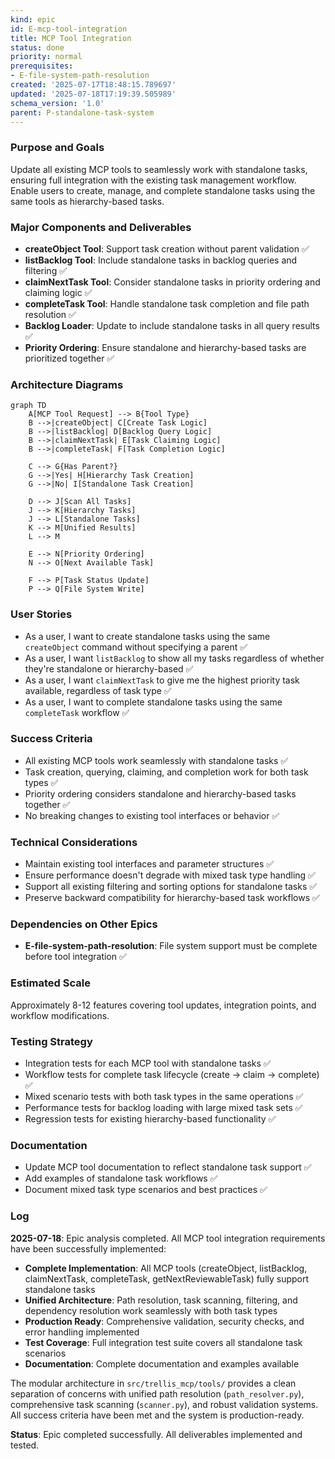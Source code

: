 ```yaml
---
kind: epic
id: E-mcp-tool-integration
title: MCP Tool Integration
status: done
priority: normal
prerequisites:
- E-file-system-path-resolution
created: '2025-07-17T18:48:15.789697'
updated: '2025-07-18T17:19:39.505989'
schema_version: '1.0'
parent: P-standalone-task-system
---
```

### Purpose and Goals
Update all existing MCP tools to seamlessly work with standalone tasks, ensuring full integration with the existing task management workflow. Enable users to create, manage, and complete standalone tasks using the same tools as hierarchy-based tasks.

### Major Components and Deliverables
- **createObject Tool**: Support task creation without parent validation ✅
- **listBacklog Tool**: Include standalone tasks in backlog queries and filtering ✅
- **claimNextTask Tool**: Consider standalone tasks in priority ordering and claiming logic ✅
- **completeTask Tool**: Handle standalone task completion and file path resolution ✅
- **Backlog Loader**: Update to include standalone tasks in all query results ✅
- **Priority Ordering**: Ensure standalone and hierarchy-based tasks are prioritized together ✅

### Architecture Diagrams
```mermaid
graph TD
    A[MCP Tool Request] --> B{Tool Type}
    B -->|createObject| C[Create Task Logic]
    B -->|listBacklog| D[Backlog Query Logic]
    B -->|claimNextTask| E[Task Claiming Logic]
    B -->|completeTask| F[Task Completion Logic]
    
    C --> G{Has Parent?}
    G -->|Yes| H[Hierarchy Task Creation]
    G -->|No| I[Standalone Task Creation]
    
    D --> J[Scan All Tasks]
    J --> K[Hierarchy Tasks]
    J --> L[Standalone Tasks]
    K --> M[Unified Results]
    L --> M
    
    E --> N[Priority Ordering]
    N --> O[Next Available Task]
    
    F --> P[Task Status Update]
    P --> Q[File System Write]
```

### User Stories
- As a user, I want to create standalone tasks using the same `createObject` command without specifying a parent ✅
- As a user, I want `listBacklog` to show all my tasks regardless of whether they're standalone or hierarchy-based ✅
- As a user, I want `claimNextTask` to give me the highest priority task available, regardless of task type ✅
- As a user, I want to complete standalone tasks using the same `completeTask` workflow ✅

### Success Criteria
- All existing MCP tools work seamlessly with standalone tasks ✅
- Task creation, querying, claiming, and completion work for both task types ✅
- Priority ordering considers standalone and hierarchy-based tasks together ✅
- No breaking changes to existing tool interfaces or behavior ✅

### Technical Considerations
- Maintain existing tool interfaces and parameter structures ✅
- Ensure performance doesn't degrade with mixed task type handling ✅
- Support all existing filtering and sorting options for standalone tasks ✅
- Preserve backward compatibility for hierarchy-based task workflows ✅

### Dependencies on Other Epics
- **E-file-system-path-resolution**: File system support must be complete before tool integration ✅

### Estimated Scale
Approximately 8-12 features covering tool updates, integration points, and workflow modifications.

### Testing Strategy
- Integration tests for each MCP tool with standalone tasks ✅
- Workflow tests for complete task lifecycle (create → claim → complete) ✅
- Mixed scenario tests with both task types in the same operations ✅
- Performance tests for backlog loading with large mixed task sets ✅
- Regression tests for existing hierarchy-based functionality ✅

### Documentation
- Update MCP tool documentation to reflect standalone task support ✅
- Add examples of standalone task workflows ✅
- Document mixed task type scenarios and best practices ✅

### Log

**2025-07-18**: Epic analysis completed. All MCP tool integration requirements have been successfully implemented:

- **Complete Implementation**: All MCP tools (createObject, listBacklog, claimNextTask, completeTask, getNextReviewableTask) fully support standalone tasks
- **Unified Architecture**: Path resolution, task scanning, filtering, and dependency resolution work seamlessly with both task types
- **Production Ready**: Comprehensive validation, security checks, and error handling implemented
- **Test Coverage**: Full integration test suite covers all standalone task scenarios
- **Documentation**: Complete documentation and examples available

The modular architecture in `src/trellis_mcp/tools/` provides a clean separation of concerns with unified path resolution (`path_resolver.py`), comprehensive task scanning (`scanner.py`), and robust validation systems. All success criteria have been met and the system is production-ready.

**Status**: Epic completed successfully. All deliverables implemented and tested.
